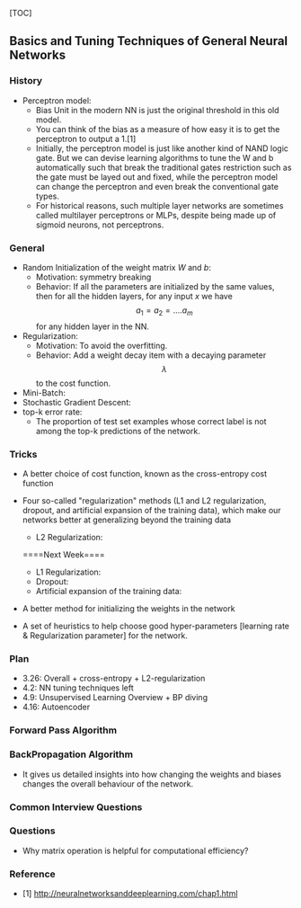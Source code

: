 [TOC]

## Basics and Tuning Techniques of General Neural Networks

### History
* Perceptron model:
    - Bias Unit in the modern NN is just the original threshold in this old model.
    - You can think of the bias as a measure of how easy it is to get the perceptron to output a 1.[1]
    - Initially, the perceptron model is just like another kind of NAND logic gate. But we can devise learning algorithms to tune the W and b automatically such that break the traditional gates restriction such as the gate must be layed out and fixed, while the perceptron model can change the perceptron and even break the conventional gate types.
    - For historical reasons, such multiple layer networks are sometimes called multilayer perceptrons or MLPs, despite being made up of sigmoid neurons, not perceptrons.  

### General
* Random Initialization of the weight matrix *W* and *b*:
    - Motivation: symmetry breaking
    - Behavior: If all the parameters are initialized by the same values, then for all the hidden layers, for any input *x* we have $$a_{1}=a_{2}=....a_{m}$$ for any hidden layer in the NN.
* Regularization:
    - Motivation: To avoid the overfitting.
    - Behavior: Add a weight decay item with a decaying parameter $$\lambda$$ to the cost function.
* Mini-Batch:
* Stochastic Gradient Descent:
* top-k error rate:
    - The proportion of test set examples whose correct label is not among the top-k predictions of the network.

### Tricks
* A better choice of cost function, known as the cross-entropy cost function
* Four so-called "regularization" methods (L1 and L2 regularization, dropout, and artificial expansion of the training data), which make our networks better at generalizing beyond the training data
    - L2 Regularization:


    ====Next Week====

    - L1 Regularization:
    - Dropout:
    - Artificial expansion of the training data:
    
* A better method for initializing the weights in the network
* A set of heuristics to help choose good hyper-parameters [learning rate & Regularization parameter] for the network.

### Plan
* 3.26:     Overall + cross-entropy + L2-regularization
* 4.2:      NN tuning techniques left
* 4.9:      Unsupervised Learning Overview + BP diving
* 4.16:     Autoencoder


### Forward Pass Algorithm


### BackPropagation Algorithm
- It gives us detailed insights into how changing the weights and biases changes the overall behaviour of the network.

### Common Interview Questions


### Questions
* Why matrix operation is helpful for computational efficiency?


### Reference
* [1] http://neuralnetworksanddeeplearning.com/chap1.html